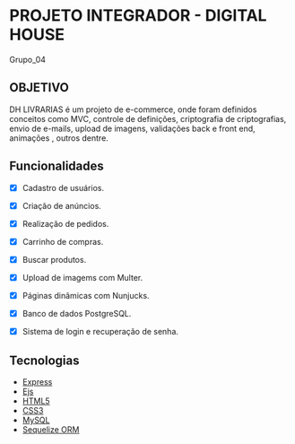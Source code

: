 # PROJETO INTEGRADOR - DIGITAL HOUSE

Grupo_04

## OBJETIVO

DH LIVRARIAS é um projeto de e-commerce, onde foram definidos conceitos como MVC, controle de definições, criptografia de criptografias, envio de e-mails, upload de imagens, validações back e front end, animações , outros dentre.

## Funcionalidades

- [X] Cadastro de usuários.
- [X] Criação de anúncios.
- [X] Realização de pedidos.
- [X] Carrinho de compras.
- [X] Buscar produtos.
- [X] Upload de imagems com Multer.
- [X] Páginas dinâmicas com Nunjucks.
- [X] Banco de dados PostgreSQL.
- [X] Sistema de login e recuperação de senha.


 ## Tecnologias

- [Express](https://expressjs.com/pt-br/)
- [Ejs](https://ejs.co/)
- [HTML5](https://developer.mozilla.org/pt-BR/docs/Web/HTML)
- [CSS3](https://developer.mozilla.org/pt-BR/docs/Web/CSS)
- [MySQL](https://www.mysql.com/)
- [Sequelize ORM](https://sequelize.org/master/)





